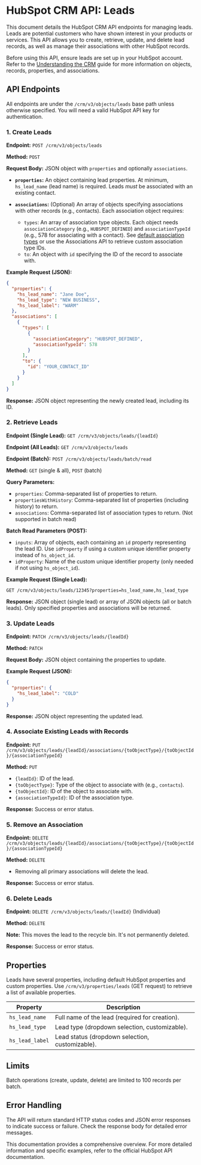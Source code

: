 # HubSpot CRM API: Leads

This document details the HubSpot CRM API endpoints for managing leads.  Leads are potential customers who have shown interest in your products or services.  This API allows you to create, retrieve, update, and delete lead records, as well as manage their associations with other HubSpot records.

Before using this API, ensure leads are set up in your HubSpot account.  Refer to the [Understanding the CRM](<link_to_understanding_crm_guide>) guide for more information on objects, records, properties, and associations.


## API Endpoints

All endpoints are under the `/crm/v3/objects/leads` base path unless otherwise specified.  You will need a valid HubSpot API key for authentication.


### 1. Create Leads

**Endpoint:** `POST /crm/v3/objects/leads`

**Method:** `POST`

**Request Body:** JSON object with `properties` and optionally `associations`.

* **`properties`:**  An object containing lead properties.  At minimum, `hs_lead_name` (lead name) is required.  Leads *must* be associated with an existing contact.

* **`associations`:** (Optional) An array of objects specifying associations with other records (e.g., contacts).  Each association object requires:
    * `types`: An array of association type objects.  Each object needs `associationCategory` (e.g., `HUBSPOT_DEFINED`) and `associationTypeId` (e.g., 578 for associating with a contact). See [default association types](<link_to_default_association_types>) or use the Associations API to retrieve custom association type IDs.
    * `to`: An object with `id` specifying the ID of the record to associate with.

**Example Request (JSON):**

```json
{
  "properties": {
    "hs_lead_name": "Jane Doe",
    "hs_lead_type": "NEW BUSINESS",
    "hs_lead_label": "WARM"
  },
  "associations": [
    {
      "types": [
        {
          "associationCategory": "HUBSPOT_DEFINED",
          "associationTypeId": 578
        }
      ],
      "to": {
        "id": "YOUR_CONTACT_ID"
      }
    }
  ]
}
```

**Response:** JSON object representing the newly created lead, including its ID.


### 2. Retrieve Leads

**Endpoint (Single Lead):** `GET /crm/v3/objects/leads/{leadId}`

**Endpoint (All Leads):** `GET /crm/v3/objects/leads`

**Endpoint (Batch):** `POST /crm/v3/objects/leads/batch/read`

**Method:** `GET` (single & all), `POST` (batch)

**Query Parameters:**

* `properties`: Comma-separated list of properties to return.
* `propertiesWithHistory`: Comma-separated list of properties (including history) to return.
* `associations`: Comma-separated list of association types to return.  (Not supported in batch read)

**Batch Read Parameters (POST):**

* `inputs`: Array of objects, each containing an `id` property representing the lead ID.  Use `idProperty` if using a custom unique identifier property instead of `hs_object_id`.
* `idProperty`: Name of the custom unique identifier property (only needed if not using `hs_object_id`).

**Example Request (Single Lead):**

```
GET /crm/v3/objects/leads/12345?properties=hs_lead_name,hs_lead_type
```

**Response:** JSON object (single lead) or array of JSON objects (all or batch leads).  Only specified properties and associations will be returned.


### 3. Update Leads

**Endpoint:** `PATCH /crm/v3/objects/leads/{leadId}`

**Method:** `PATCH`

**Request Body:** JSON object containing the properties to update.

**Example Request (JSON):**

```json
{
  "properties": {
    "hs_lead_label": "COLD"
  }
}
```

**Response:** JSON object representing the updated lead.


### 4. Associate Existing Leads with Records

**Endpoint:** `PUT /crm/v3/objects/leads/{leadId}/associations/{toObjectType}/{toObjectId}/{associationTypeId}`

**Method:** `PUT`

* `{leadId}`: ID of the lead.
* `{toObjectType}`: Type of the object to associate with (e.g., `contacts`).
* `{toObjectId}`: ID of the object to associate with.
* `{associationTypeId}`: ID of the association type.

**Response:**  Success or error status.


### 5. Remove an Association

**Endpoint:** `DELETE /crm/v3/objects/leads/{leadId}/associations/{toObjectType}/{toObjectId}/{associationTypeId}`

**Method:** `DELETE`

* Removing all primary associations will delete the lead.


**Response:** Success or error status.


### 6. Delete Leads

**Endpoint:** `DELETE /crm/v3/objects/leads/{leadId}`  (Individual)

**Method:** `DELETE`

**Note:**  This moves the lead to the recycle bin.  It's not permanently deleted.


**Response:** Success or error status.


## Properties

Leads have several properties, including default HubSpot properties and custom properties.  Use `/crm/v3/properties/leads` (GET request) to retrieve a list of available properties.

| Property          | Description                                                                   |
|----------------------|-------------------------------------------------------------------------------|
| `hs_lead_name`      | Full name of the lead (required for creation).                              |
| `hs_lead_type`     | Lead type (dropdown selection, customizable).                               |
| `hs_lead_label`    | Lead status (dropdown selection, customizable).                              |


## Limits

Batch operations (create, update, delete) are limited to 100 records per batch.


## Error Handling

The API will return standard HTTP status codes and JSON error responses to indicate success or failure.  Check the response body for detailed error messages.


This documentation provides a comprehensive overview. For more detailed information and specific examples, refer to the official HubSpot API documentation.
